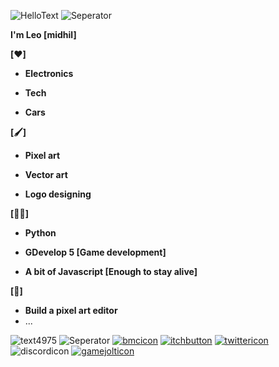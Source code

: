 

![HelloText](https://user-images.githubusercontent.com/73597906/199452518-af49bdfa-c13f-4314-8289-c30849860ed3.svg)
![Seperator](https://user-images.githubusercontent.com/73597906/199452529-104e920a-e764-456f-b6a0-5efedec045e2.svg)




**I'm Leo [midhil]**

**[❤️]**

- **Electronics**

- **Tech**

- **Cars**

**[🖌]**

- **Pixel art**

- **Vector art**


- **Logo designing**

**[🧑‍💻]**

- **Python**

- **GDevelop 5 [Game development]**

- **A bit of Javascript [Enough to stay alive]**

**[🌟]**
- **Build a pixel art editor**
- ...


![text4975](https://user-images.githubusercontent.com/73597906/199463198-74402c70-782f-458d-8c77-e27d5897a35a.png)
![Seperator](https://user-images.githubusercontent.com/73597906/199452529-104e920a-e764-456f-b6a0-5efedec045e2.svg)
[![bmcicon](https://user-images.githubusercontent.com/73597906/199461298-07097a89-be6e-4fb2-9873-88cdf92796c9.svg)](https://www.buymeacoffee.com/leored)
[![itchbutton](https://user-images.githubusercontent.com/73597906/199461307-40e87286-010f-48df-be3a-0323b8170e19.svg)](https://leo-red.itch.io/)
[![twittericon](https://user-images.githubusercontent.com/73597906/199461330-66e164af-3a0f-4cbb-bc1a-156f30ad0c01.svg)](https://twitter.com/LeoRed457)
![discordicon](https://user-images.githubusercontent.com/73597906/199461411-e7c93132-9355-4327-a21a-9b6564cc4280.svg)
[![gamejolticon](https://user-images.githubusercontent.com/73597906/199461335-8e6f517c-7de0-4925-818b-0690e5728dbc.svg)](https://gamejolt.com/@MidhilM)
